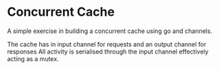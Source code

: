 Concurrent Cache
================

A simple exercise in building a concurrent cache using go and channels.

The cache has in input channel for requests and an output channel for responses
All activity is serialised through the input channel effectively acting as a mutex.
